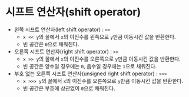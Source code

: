 # 시프트 연산자(shift operator)

- 왼쪽 시프트 연산자(left shift operator) : `<<`
  - `x << y`의 꼴에서 `x`의 이진수를 왼쪽으로 `y`만큼 이동시킨 값을 반환한다.
  - 빈 공간은 `0`으로 채워진다.
- 오른쪽 시프트 연산자(right shift operator) : `>>`
  - `x >> y`의 꼴에서 `x`의 이진수를 오른쪽으로 `y`만큼 이동시킨 값을 반환한다.
  - 빈 공간은 양수일 경우에는 `0`, 음수일 경우에는 `1`으로 채워진다.
- 부호 없는 오른쪽 시프트 연산자(unsigned right shift operator) : `>>>`
  - `x >>> y`의 꼴에서 `x`의 이진수를 오른쪽으로 `y`만큼 이동시킨 값을 반환한다.
  - 빈 공간은 부호에 상관없이 `0`으로 채워진다.
